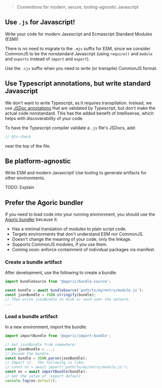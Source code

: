 > Conventions for modern, secure, tooling-agnostic Javascript

## Use `.js` for Javascript!

Write your code for modern Javascript and Ecmascript Standard Modules (ESM)!

There is no need to migrate to the `.mjs` suffix for ESM, since we consider CommonJS to be the nonstandard Javascript (using `require()` and `module` and `exports` instead of `import` and `export`).  

Use the `.cjs` suffix when you need to write (or transpile) CommonJS format.

## Use Typescript annotations, but write standard Javascript

We don't want to write Typescript, as it requires transpilation.  Instead, we use [JSDoc annotations](https://www.typescriptlang.org/docs/handbook/type-checking-javascript-files.html#supported-jsdoc) that are validated by Typescript, but don't make the actual code nonstandard.  This has the added benefit of Intellisense, which helps with discoverability of your code.

To have the Typescript compiler validate a `.js` file's JSDocs, add:

```js
// @ts-check
```

near the top of the file.

## Be platform-agnostic

Write ESM and modern Javascript!  Use tooling to generate artifacts for other environments.

TODO: Explain

## Prefer the Agoric bundler

If you need to load code into your running environment, you should use the [Agoric bundler](https://github.com/Agoric/agoric-sdk/tree/master/packages/bundle-source) because it:

* Has a minimal translation of modules to plain script code.
* Targets environments that don't understand ESM nor CommonJS.
* Doesn't change the meaning of your code, only the linkage.
* Supports CommonJS modules, if you use them.
* Coming soon: enforce containment of individual packages via manifest.

### Create a bundle artifact

After development, use the following to create a bundle:

```js
import bundleSource from '@agoric/bundle-source';

const bundle = await bundleSource('path/to/my/entry/module.js');
const jsonBundle = JSON.stringify(bundle);
// Then write jsonBundle to disk or send over the network.
...
```

### Load a bundle artifact

In a new environment, import the bundle:

```js
import importBundle from '@agoric/import-bundle';

// Get jsonBundle from somewhere:
const jsonBundle = ...;
// Decode the bundle.
const bundle = JSON.parse(jsonBundle);
// Import it.  The following is like:
// const ns = await import('path/to/my/entry/module.js');
const ns = await importBundle(bundle);
// Get the value of `export default`.
console.log(ns.default);
```
